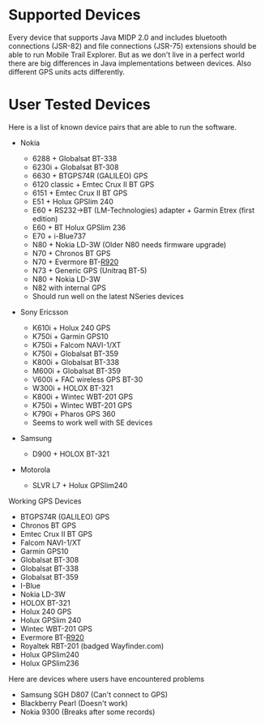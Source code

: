 # Supported Devices #

Every device that supports Java MIDP 2.0 and includes bluetooth connections (JSR-82) and file connections (JSR-75) extensions should be able to run Mobile Trail Explorer. But as we don't live in a perfect world there are big differences in Java implementations between devices. Also different GPS units acts differently.

# User Tested Devices #

Here is a list of known device pairs that are able to run the software.

  * Nokia
    * 6288 + Globalsat BT-338
    * 6230i + Globalsat BT-308
    * 6630 + BTGPS74R (GALILEO) GPS
    * 6120 classic + Emtec Crux II BT GPS
    * 6151 + Emtec Crux II BT GPS
    * E51 + Holux GPSlim 240
    * E60 + RS232->BT (LM-Technologies) adapter + Garmin Etrex (first edition)
    * E60 + BT Holux GPSlim 236
    * E70 + i-Blue737
    * N80 + Nokia LD-3W (Older N80 needs firmware upgrade)
    * N70 + Chronos BT GPS
    * N70 + Evermore BT-[R920](https://code.google.com/p/mobile-trail-explorer/source/detail?r=920)
    * N73 + Generic GPS (Unitraq BT-5)
    * N80 + Nokia LD-3W
    * N82 with internal GPS
    * Should run well on the latest NSeries devices

  * Sony Ericsson
    * K610i + Holux 240 GPS
    * K750i + Garmin GPS10
    * K750i + Falcom NAVI-1/XT
    * K750i + Globalsat BT-359
    * K800i + Globalsat BT-338
    * M600i + Globalsat BT-359
    * V600i + FAC wireless GPS BT-30
    * W300i + HOLOX BT-321
    * K800i + Wintec WBT-201 GPS
    * K750i + Wintec WBT-201 GPS
    * K790i + Pharos GPS 360
    * Seems to work well with SE devices

  * Samsung
    * D900 + HOLOX BT-321

  * Motorola
    * SLVR L7 + Holux GPSlim240

Working GPS Devices

  * BTGPS74R (GALILEO) GPS
  * Chronos BT GPS
  * Emtec Crux II BT GPS
  * Falcom NAVI-1/XT
  * Garmin GPS10
  * Globalsat BT-308
  * Globalsat BT-338
  * Globalsat BT-359
  * I-Blue
  * Nokia LD-3W
  * HOLOX BT-321
  * Holux 240 GPS
  * Holux GPSlim 240
  * Wintec WBT-201 GPS
  * Evermore BT-[R920](https://code.google.com/p/mobile-trail-explorer/source/detail?r=920)
  * Royaltek RBT-201 (badged Wayfinder.com)
  * Holux GPSlim240
  * Holux GPSlim236

Here are devices where users have encountered problems

  * Samsung SGH D807 (Can't connect to GPS)
  * Blackberry Pearl (Doesn't work)
  * Nokia 9300 (Breaks after some records)
